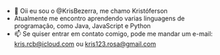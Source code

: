 - 👋 Oii eu sou o @KrisBezerra, me chamo Kristóferson
- Atualmente me encontro aprendendo varias linguagens de programação, como Java, JavaScript e Python
- 📫 Se quiser entrar em contato comigo, pode me mandar um e-mail: kris.rcb@icloud.com ou kris123.rosa@gmail.com

<!---
KrisBezerra/KrisBezerra is a ✨ special ✨ repository because its `README.md` (this file) appears on your GitHub profile.
You can click the Preview link to take a look at your changes.
--->
